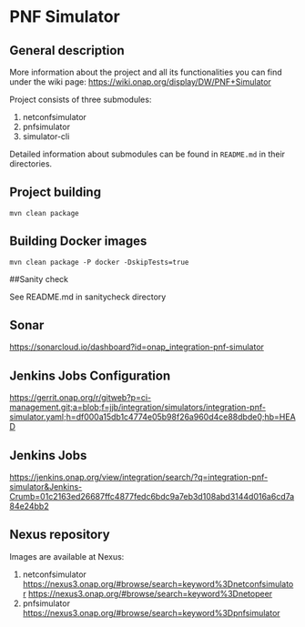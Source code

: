 # PNF Simulator

## General description

More information about the project and all its functionalities you can find under the wiki page:
https://wiki.onap.org/display/DW/PNF+Simulator

Project consists of three submodules:
1. netconfsimulator
2. pnfsimulator
3. simulator-cli

Detailed information about submodules can be found in ```README.md``` in their directories.

## Project building
```
mvn clean package
```
## Building Docker images
```
mvn clean package -P docker -DskipTests=true
```

##Sanity check

See README.md in sanitycheck directory

## Sonar

https://sonarcloud.io/dashboard?id=onap_integration-pnf-simulator

## Jenkins Jobs Configuration

https://gerrit.onap.org/r/gitweb?p=ci-management.git;a=blob;f=jjb/integration/simulators/integration-pnf-simulator.yaml;h=df000a15db1c4774e05b98f26a960d4ce88dbde0;hb=HEAD

## Jenkins Jobs

https://jenkins.onap.org/view/integration/search/?q=integration-pnf-simulator&Jenkins-Crumb=01c2163ed26687ffc4877fedc6bdc9a7eb3d108abd3144d016a6cd7a84e24bb2

## Nexus repository
Images are available at Nexus:
1. netconfsimulator
    https://nexus3.onap.org/#browse/search=keyword%3Dnetconfsimulator
    https://nexus3.onap.org/#browse/search=keyword%3Dnetopeer
2. pnfsimulator
    https://nexus3.onap.org/#browse/search=keyword%3Dpnfsimulator
